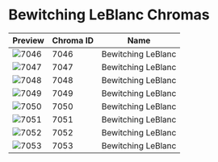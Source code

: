 # Bewitching LeBlanc Chromas

| Preview | Chroma ID | Name |
|---------|-----------|------|
| ![7046](https://raw.communitydragon.org/latest/plugins/rcp-be-lol-game-data/global/default/v1/champion-chroma-images/7/7046.png) | 7046 | Bewitching LeBlanc |
| ![7047](https://raw.communitydragon.org/latest/plugins/rcp-be-lol-game-data/global/default/v1/champion-chroma-images/7/7047.png) | 7047 | Bewitching LeBlanc |
| ![7048](https://raw.communitydragon.org/latest/plugins/rcp-be-lol-game-data/global/default/v1/champion-chroma-images/7/7048.png) | 7048 | Bewitching LeBlanc |
| ![7049](https://raw.communitydragon.org/latest/plugins/rcp-be-lol-game-data/global/default/v1/champion-chroma-images/7/7049.png) | 7049 | Bewitching LeBlanc |
| ![7050](https://raw.communitydragon.org/latest/plugins/rcp-be-lol-game-data/global/default/v1/champion-chroma-images/7/7050.png) | 7050 | Bewitching LeBlanc |
| ![7051](https://raw.communitydragon.org/latest/plugins/rcp-be-lol-game-data/global/default/v1/champion-chroma-images/7/7051.png) | 7051 | Bewitching LeBlanc |
| ![7052](https://raw.communitydragon.org/latest/plugins/rcp-be-lol-game-data/global/default/v1/champion-chroma-images/7/7052.png) | 7052 | Bewitching LeBlanc |
| ![7053](https://raw.communitydragon.org/latest/plugins/rcp-be-lol-game-data/global/default/v1/champion-chroma-images/7/7053.png) | 7053 | Bewitching LeBlanc |
